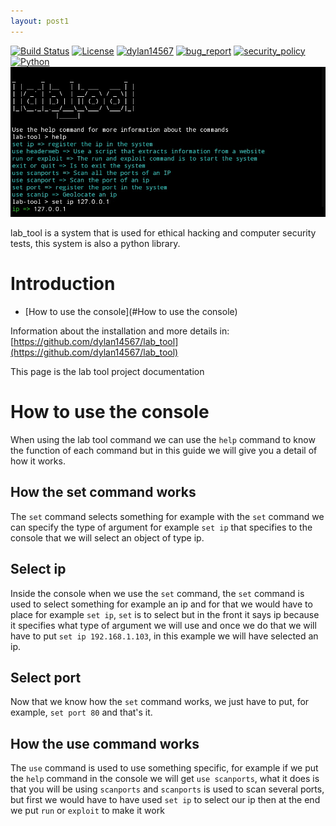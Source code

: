 ```yaml
---
layout: post1
---
```


<meta name="keywords" content="lab_tool, labtool, tool, lab, documentation">

[![Build Status](https://img.shields.io/github/stars/dylan14567/lab_tool.svg)](https://github.com/dylan14567/lab_tool)
[![License](https://img.shields.io/github/license/dylan14567/lab_tool.svg)](https://github.com/dylan14567/lab_tool/blob/main/LICENSE)
[![dylan14567](https://img.shields.io/badge/author-dylan14567-green.svg)](https://github.com/dylan14567)
[![bug_report](https://img.shields.io/badge/bug-report-red.svg)](https://github.com/dylan14567/lab_tool/blob/main/.github/ISSUE_TEMPLATE/bug_report.md)
[![security_policy](https://img.shields.io/badge/security-policy-cyan.svg)](https://github.com/dylan14567/lab_tool/blob/main/SECURITY.md)
[![Python](https://img.shields.io/badge/language-Python%20-yellow.svg)](https://www.python.org)
![logo](https://raw.githubusercontent.com/dylan14567/lab_tool/main/logo.jpg)

lab_tool is a system that is used for ethical hacking and computer security tests, this system is also a python library.

# Introduction

- [How to use the console](#How to use the console)


Information about the installation and more details in: [https://github.com/dylan14567/lab_tool](https://github.com/dylan14567/lab_tool)

This page is the lab tool project documentation

# How to use the console

When using the lab tool command we can use the ``` help ``` command to know the function of each command but in this guide we will give you a detail of how it works.

## How the set command works

The ``` set ``` command selects something for example with the ``` set ``` command we can specify the type of argument for example ``` set ip ``` that specifies to the console that we will select an object of type ip.

## Select ip

Inside the console when we use the ``` set ``` command, the ``` set ``` command is used to select something for example an ip and for that we would have to place for example ``` set ip ```, ``` set ``` is to select but in the front it says ip because it specifies what type of argument we will use and once we do that we will have to put ``` set ip 192.168.1.103 ```, in this example we will have selected an ip.

## Select port

Now that we know how the ``` set ``` command works, we just have to put, for example, ``` set port 80 ``` and that's it.

## How the use command works

The ``` use ``` command is used to use something specific, for example if we put the ``` help ``` command in the console we will get ``` use scanports ```, what it does is that you will be using ``` scanports ``` and ``` scanports ``` is used to scan several ports, but first we would have to have used ``` set ip ``` to select our ip then at the end we put ``` run ``` or ``` exploit ``` to make it work
